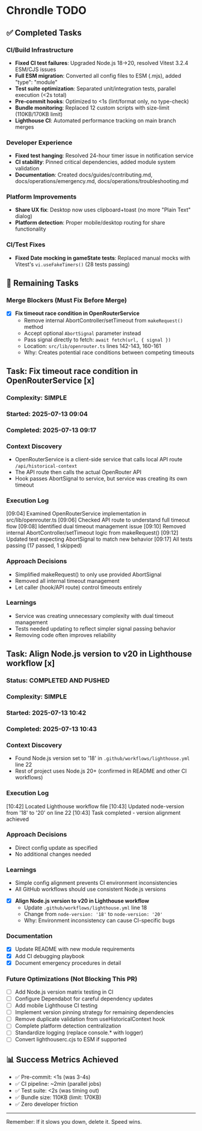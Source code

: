 # Chrondle TODO

## ✅ Completed Tasks

### CI/Build Infrastructure

- **Fixed CI test failures**: Upgraded Node.js 18→20, resolved Vitest 3.2.4 ESM/CJS issues
- **Full ESM migration**: Converted all config files to ESM (.mjs), added "type": "module"
- **Test suite optimization**: Separated unit/integration tests, parallel execution (<2s total)
- **Pre-commit hooks**: Optimized to <1s (lint/format only, no type-check)
- **Bundle monitoring**: Replaced 12 custom scripts with size-limit (110KB/170KB limit)
- **Lighthouse CI**: Automated performance tracking on main branch merges

### Developer Experience

- **Fixed test hanging**: Resolved 24-hour timer issue in notification service
- **CI stability**: Pinned critical dependencies, added module system validation
- **Documentation**: Created docs/guides/contributing.md, docs/operations/emergency.md, docs/operations/troubleshooting.md

### Platform Improvements

- **Share UX fix**: Desktop now uses clipboard+toast (no more "Plain Text" dialog)
- **Platform detection**: Proper mobile/desktop routing for share functionality

### CI/Test Fixes

- **Fixed Date mocking in gameState tests**: Replaced manual mocks with Vitest's `vi.useFakeTimers()` (28 tests passing)

## 🚀 Remaining Tasks

### Merge Blockers (Must Fix Before Merge)

- [x] **Fix timeout race condition in OpenRouterService**
  - Remove internal AbortController/setTimeout from `makeRequest()` method
  - Accept optional `AbortSignal` parameter instead
  - Pass signal directly to fetch: `await fetch(url, { signal })`
  - Location: `src/lib/openrouter.ts` lines 142-143, 160-161
  - Why: Creates potential race conditions between competing timeouts

## Task: Fix timeout race condition in OpenRouterService [x]

### Complexity: SIMPLE

### Started: 2025-07-13 09:04

### Completed: 2025-07-13 09:17

### Context Discovery

- OpenRouterService is a client-side service that calls local API route `/api/historical-context`
- The API route then calls the actual OpenRouter API
- Hook passes AbortSignal to service, but service was creating its own timeout

### Execution Log

[09:04] Examined OpenRouterService implementation in src/lib/openrouter.ts
[09:06] Checked API route to understand full timeout flow
[09:08] Identified dual timeout management issue
[09:10] Removed internal AbortController/setTimeout logic from makeRequest()
[09:12] Updated test expecting AbortSignal to match new behavior
[09:17] All tests passing (17 passed, 1 skipped)

### Approach Decisions

- Simplified makeRequest() to only use provided AbortSignal
- Removed all internal timeout management
- Let caller (hook/API route) control timeouts entirely

### Learnings

- Service was creating unnecessary complexity with dual timeout management
- Tests needed updating to reflect simpler signal passing behavior
- Removing code often improves reliability

## Task: Align Node.js version to v20 in Lighthouse workflow [x]

### Status: COMPLETED AND PUSHED

### Complexity: SIMPLE

### Started: 2025-07-13 10:42

### Completed: 2025-07-13 10:43

### Context Discovery

- Found Node.js version set to '18' in `.github/workflows/lighthouse.yml` line 22
- Rest of project uses Node.js 20+ (confirmed in README and other CI workflows)

### Execution Log

[10:42] Located Lighthouse workflow file
[10:43] Updated node-version from '18' to '20' on line 22
[10:43] Task completed - version alignment achieved

### Approach Decisions

- Direct config update as specified
- No additional changes needed

### Learnings

- Simple config alignment prevents CI environment inconsistencies
- All GitHub workflows should use consistent Node.js versions

- [x] **Align Node.js version to v20 in Lighthouse workflow**
  - Update `.github/workflows/lighthouse.yml` line 18
  - Change from `node-version: '18'` to `node-version: '20'`
  - Why: Environment inconsistency can cause CI-specific bugs

### Documentation

- [x] Update README with new module requirements
- [x] Add CI debugging playbook
- [x] Document emergency procedures in detail

### Future Optimizations (Not Blocking This PR)

- [ ] Add Node.js version matrix testing in CI
- [ ] Configure Dependabot for careful dependency updates
- [ ] Add mobile Lighthouse CI testing
- [ ] Implement version pinning strategy for remaining dependencies
- [ ] Remove duplicate validation from useHistoricalContext hook
- [ ] Complete platform detection centralization
- [ ] Standardize logging (replace console.\* with logger)
- [ ] Convert lighthouserc.cjs to ESM if supported

## 📊 Success Metrics Achieved

- ✅ Pre-commit: <1s (was 3-4s)
- ✅ CI pipeline: ~2min (parallel jobs)
- ✅ Test suite: <2s (was timing out)
- ✅ Bundle size: 110KB (limit: 170KB)
- ✅ Zero developer friction

---

Remember: If it slows you down, delete it. Speed wins.
